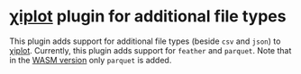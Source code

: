 # [&chi;iplot](https://github.com/edahelsinki/xiplot) plugin for additional file types

This plugin adds support for additional file types (beside `csv` and `json`) to [&chi;iplot](https://github.com/edahelsinki/xiplot).
Currently, this plugin adds support for `feather` and `parquet`.
Note that in the [WASM version](https://edahelsinki.fi/xiplot) only `parquet` is added.